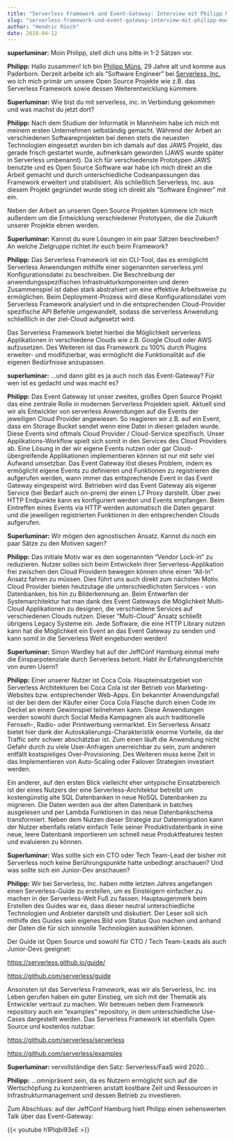 ```yaml
---
title: "Serverless Framework und Event-Gateway: Interview mit Philipp Müns"
slug: "serverless-framework-und-event-gateway-interview-mit-philipp-muens"
author: "Hendric Rüsch"
date: 2018-04-12
---
```


**superluminar:** Moin Philipp, stell dich uns bitte in 1-2 Sätzen vor.

**Philipp:** Hallo zusammen! Ich bin [Philipp Müns](https://twitter.com/pmmuens), 29 Jahre alt und komme aus Paderborn. Derzeit arbeite ich als “Software Engineer” bei [Serverless, Inc.](https://serverless.com) wo ich mich primär um unsere Open Source Projekte wie z.B. das Serverless Framework sowie dessen Weiterentwicklung kümmere.

**Superluminar:** Wie bist du mit serverless, inc. in Verbindung gekommen und was machst du jetzt dort?

**Philipp:** Nach dem Studium der Informatik in Mannheim habe ich mich mit meinem ersten Unternehmen selbständig gemacht. Während der Arbeit an verschiedenen Softwareprojekten bei denen stets die neuesten Technologien eingesetzt wurden bin ich damals auf das JAWS Projekt, das gerade frisch gestartet wurde, aufmerksam geworden (JAWS wurde später in Serverless umbenannt).
Da ich für verschiedenste Prototypen JAWS benutzte und es Open Source Software war habe ich mich direkt an die Arbeit gemacht und durch unterschiedliche Codeanpassungen das Framework erweitert und stabilisiert. Als schließlich Serverless, Inc. aus diesem Projekt gegründet wurde stieg ich direkt als “Software Engineer” mit ein.

Neben der Arbeit an unseren Open Source Projekten kümmere ich mich außerdem um die Entwicklung verschiedener Prototypen, die die Zukunft unserer Projekte ebnen werden.

**Superluminar:** Kannst du eure Lösungen in ein paar Sätzen beschreiben? An welche Zielgruppe richtet ihr euch beim Framework?

**Philipp:** Das Serverless Framework ist ein CLI-Tool, das es ermöglicht Serverless Anwendungen mithilfe einer sogenannten serverless.yml Konfigurationsdatei zu beschreiben.
Die Beschreibung der anwendungsspezifischen Infrastrukturkomponenten und deren Zusammenspiel ist dabei stark abstrahiert um eine effektive Arbeitsweise zu ermöglichen.
Beim Deployment-Prozess wird diese Konfigurationsdatei vom Serverless Framework analysiert und in die entsprechenden Cloud-Provider spezifische API Befehle umgewandelt, sodass die serverless Anwendung schließlich in der ziel-Cloud aufgesetzt wird.

Das Serverless Framework bietet hierbei die Möglichkeit serverless Applikationen in verschiedene Clouds wie z.B. Google Cloud oder AWS aufzusetzen. Des Weiteren ist das Framework zu 100% durch Plugins erweiter- und modifizierbar, was ermöglicht die Funktionalität auf die eigenen Bedürfnisse anzupassen.

**superluminar:** ...und dann gibt es ja auch noch das Event-Gateway? Für wen ist es gedacht und was macht es? 

**Philipp:** Das Event Gateway ist unser zweites, großes Open Source Projekt das eine zentrale Rolle in modernen Serverless Projekten spielt.
Aktuell sind wir als Entwickler von serverless Anwendungen auf die Events der jeweiligen Cloud Provider angewiesen. So reagieren wir z.B. auf ein Event, dass ein Storage Bucket sendet wenn eine Datei in diesen geladen wurde. Diese Events sind oftmals Cloud Provider / Cloud-Service spezifisch. Unser Applikations-Workflow spielt sich somit in den Services des Cloud Providers ab. Eine Lösung in der wir eigene Events nutzen oder gar Cloud-übergreifende Applikationen implementieren können ist nur mit sehr viel Aufwand umsetzbar.
Das Event Gateway löst dieses Problem, indem es ermöglicht eigene Events zu definieren und Funktionen zu registrieren die aufgerufen werden, wann immer das entsprechende Event in das Event Gateway eingespeist wird.
Betrieben wird das Event Gateway als eigener Service (bei Bedarf auch on-prem) der einen L7 Proxy darstellt. Über zwei HTTP Endpunkte kann es konfiguriert werden und Events empfangen. 
Beim Eintreffen eines Events via HTTP werden automatisch die Daten geparst und die jeweiligen registrierten Funktionen in den entsprechenden Clouds aufgerufen.

**Superluminar:** Wir mögen den agnostischen Ansatz. Kannst du noch ein paar Sätze zu den Motiven sagen?

**Philipp:** Das initiale Motiv war es den sogenannten “Vendor Lock-in” zu reduzieren. Nutzer sollen sich beim Entwickeln ihrer Serverless-Applikation frei zwischen den Cloud Providern bewegen können ohne einen “All-In” Ansatz fahren zu müssen.
Dies führt uns auch direkt zum nächsten Motiv. Cloud Provider bieten heutzutage die unterschiedlichsten Services - von Datenbanken, bis hin zu Bilderkennung an. Beim Entwerfen der Systemarchitektur hat man dank des Event Gateways die Möglichkeit Multi-Cloud Applikationen zu designen, die verschiedene Services auf verschiedenen Clouds nutzen.
Dieser “Multi-Cloud” Ansatz schließt übrigens Legacy Systeme ein. Jede Software, die eine HTTP Library nutzen kann hat die Möglichkeit ein Event an das Event Gateway zu senden und kann somit in die Serverless Welt eingebunden werden!

**Superluminar:** Simon Wardley hat auf der JeffConf Hamburg einmal mehr die Einsparpotenziale durch Serverless betont.  Habt ihr Erfahrungsberichte von euren Usern?

**Philipp:** Einer unserer Nutzer ist Coca Cola. Haupteinsatzgebiet von Serverless Architekturen bei Coca Cola ist der Betrieb von Marketing-Websites bzw. entsprechender Web-Apps. Ein bekannter Anwendungsfall ist der bei dem der Käufer einer Coca Cola Flasche durch einen Code im Deckel an einem Gewinnspiel teilnehmen kann. Diese Anwendungen werden sowohl durch Social Media Kampagnen als auch traditionelle Fernseh-, Radio- oder Printwerbung  vermarktet.
Ein Serverless Ansatz bietet hier dank der Autoskalierungs-Charakteristik enorme Vorteile, da der Traffic sehr schwer abschätzbar ist. Zum einen läuft die Anwendung nicht Gefahr durch zu viele User-Anfragen unerreichbar zu sein, zum anderen entfällt kostspieliges Over-Provisioning. Des Weiteren muss keine Zeit in das Implementieren von Auto-Scaling oder Failover Strategien investiert werden.

Ein anderer, auf den ersten Blick vielleicht eher untypische Einsatzbereich ist der eines Nutzers der eine Serverless-Architektur betreibt um kostengünstig alte SQL Datenbanken in neue NoSQL Datenbanken zu migrieren. Die Daten werden aus der alten Datenbank in batches ausgelesen und per Lambda Funktionen in das neue Datenbankschema transformiert. Neben dem Nutzen dieser Strategie zur Datenmigration kann der Nutzer ebenfalls relativ einfach Teile seiner Produktivdatenbank in eine neue, leere Datenbank importieren um schnell neue Produktfeatures testen und evaluieren zu können.

**Superluminar:** Was sollte sich ein CTO oder Tech Team-Lead der bisher mit Serverless noch keine Berührungspunkte hatte unbedingt anschauen? Und was sollte sich ein Junior-Dev anschauen?

**Philipp:** Wir bei Serverless, Inc. haben mitte letzten Jahres angefangen einen Serverless-Guide zu erstellen, um es Einsteigern einfacher zu machen in der Serverless-Welt Fuß zu fassen.
Hauptaugenmerk beim Erstellen des Guides war es, dass dieser neutral unterschiedliche Technologien und Anbieter darstellt und diskutiert. Der Leser soll sich mithilfe des Guides sein eigenes Bild vom Status Quo machen und anhand der Daten die für sich sinnvolle Technologien auswählen können.

Der Guide ist Open Source und sowohl für CTO / Tech Team-Leads als auch Junior-Devs geeignet:

https://serverless.github.io/guide/

https://github.com/serverless/guide

Ansonsten ist das Serverless Framework, was wir als Serverless, Inc. ins Leben gerufen haben ein guter Einstieg, um sich mit der Thematik als Entwickler vertraut zu machen. Wir betreuen neben dem Framework repository auch ein “examples” repository, in dem unterschiedliche Use-Cases dargestellt werden. Das Serverless Framework ist ebenfalls Open Source und kostenlos nutzbar:

https://github.com/serverless/serverless

https://github.com/serverless/examples

**Superluminar:** vervollständige den Satz: Serverless/FaaS wird 2020…

**Philipp:** ...omnipräsent sein, da es Nutzern ermöglicht sich auf die Wertschöpfung zu konzentrieren anstatt kostbare Zeit und Ressourcen in Infrastrukturmanagement und dessen Betrieb zu investieren.

Zum Abschluss: auf der JeffConf Hamburg hielt Philipp einen sehenswerten Talk über das Event-Gateway:

{{< youtube h1PIqbi93eE >}}

 
